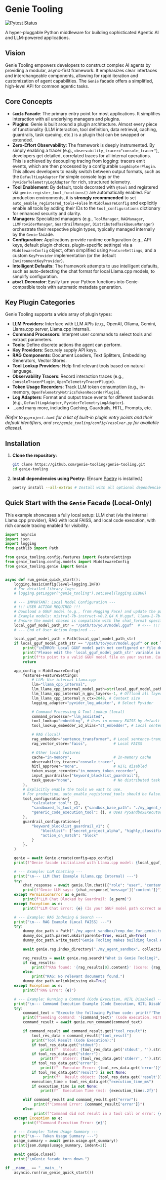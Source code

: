 # Genie Tooling

[![Pytest Status](https://github.com/genie-tooling/genie-tooling/actions/workflows/python_ci.yml/badge.svg)](https://github.com/genie-tooling/genie-tooling/actions/workflows/python_ci.yml)

A hyper-pluggable Python middleware for building sophisticated Agentic AI and LLM-powered applications.

## Vision

Genie Tooling empowers developers to construct complex AI agents by providing a modular, async-first framework. It emphasizes clear interfaces and interchangeable components, allowing for rapid iteration and customization of agent capabilities. The `Genie` facade offers a simplified, high-level API for common agentic tasks.

## Core Concepts

*   **`Genie` Facade**: The primary entry point for most applications. It simplifies interaction with all underlying managers and plugins.
*   **Plugins**: Genie is built around a plugin architecture. Almost every piece of functionality (LLM interaction, tool definition, data retrieval, caching, guardrails, task queuing, etc.) is a plugin that can be swapped or extended.
*   **Zero-Effort Observability**: The framework is deeply instrumented. By simply enabling a tracer (e.g., `observability_tracer="console_tracer"`), developers get detailed, correlated traces for all internal operations. This is achieved by decoupling tracing from logging: tracers emit events, which are then processed by a configurable `LogAdapterPlugin`. This allows developers to easily switch between output formats, such as the `DefaultLogAdapter` for simple console logs or the `PyviderTelemetryLogAdapter` for rich, structured telemetry.
*   **Tool Enablement**: By default, tools decorated with `@tool` and registered via `genie.register_tool_functions()` are automatically enabled. For production environments, it is **strongly recommended** to set `auto_enable_registered_tools=False` in `MiddlewareConfig` and explicitly enable all tools by adding their IDs to the `tool_configurations` dictionary for enhanced security and clarity.
*   **Managers**: Specialized managers (e.g., `ToolManager`, `RAGManager`, `LLMProviderManager`, `GuardrailManager`, `DistributedTaskQueueManager`) orchestrate their respective plugin types, typically managed internally by the `Genie` facade.
*   **Configuration**: Applications provide runtime configuration (e.g., API keys, default plugin choices, plugin-specific settings) via a `MiddlewareConfig` object, often simplified using `FeatureSettings`, and a custom `KeyProvider` implementation (or the default `EnvironmentKeyProvider`).
*   **Intelligent Defaults**: The framework attempts to use intelligent defaults, such as auto-detecting the chat format for local Llama.cpp models, to simplify configuration.
*   **`@tool` Decorator**: Easily turn your Python functions into Genie-compatible tools with automatic metadata generation.

## Key Plugin Categories

Genie Tooling supports a wide array of plugin types:

*   **LLM Providers**: Interface with LLM APIs (e.g., OpenAI, Ollama, Gemini, Llama.cpp server, Llama.cpp internal).
*   **Command Processors**: Interpret user commands to select tools and extract parameters.
*   **Tools**: Define discrete actions the agent can perform.
*   **Key Providers**: Securely supply API keys.
*   **RAG Components**: Document Loaders, Text Splitters, Embedding Generators, Vector Stores.
*   **Tool Lookup Providers**: Help find relevant tools based on natural language.
*   **Observability Tracers**: Record interaction traces (e.g., `ConsoleTracerPlugin`, `OpenTelemetryTracerPlugin`).
*   **Token Usage Recorders**: Track LLM token consumption (e.g., in-memory, `OpenTelemetryMetricsTokenRecorderPlugin`).
*   **Log Adapters**: Format and output trace events for different backends (e.g., `DefaultLogAdapter`, `PyviderTelemetryLogAdapter`).
*   ...and many more, including Caching, Guardrails, HITL, Prompts, etc.

*(Refer to `pyproject.toml` for a list of built-in plugin entry points and their default identifiers, and `src/genie_tooling/config/resolver.py` for available aliases).*

## Installation

1.  **Clone the repository:**
    ```bash
    git clone https://github.com/genie-tooling/genie-tooling.git
    cd genie-tooling
    ```

2.  **Install dependencies using Poetry:**
    (Ensure [Poetry](https://python-poetry.org/docs/#installation) is installed.)
    ```bash
    poetry install --all-extras # Install with all optional dependencies
    ```

## Quick Start with the `Genie` Facade (Local-Only)

This example showcases a fully local setup: LLM chat (via the internal Llama.cpp provider), RAG with local FAISS, and local code execution, with rich console tracing enabled for visibility.

```python
import asyncio
import json
import logging
from pathlib import Path

from genie_tooling.config.features import FeatureSettings
from genie_tooling.config.models import MiddlewareConfig
from genie_tooling.genie import Genie


async def run_genie_quick_start():
    logging.basicConfig(level=logging.INFO)
    # For detailed library logs:
    # logging.getLogger("genie_tooling").setLevel(logging.DEBUG)

    # --- IMPORTANT: Local Model Configuration ---
    # !!! USER ACTION REQUIRED !!!
    # Download a GGUF model (e.g., from Hugging Face) and update the path below.
    # Example models: mistral-7b-instruct-v0.2.Q4_K_M.gguf, llama-2-7b-chat.Q4_K_M.gguf
    # Ensure the model chosen is compatible with the chat_format specified.
    local_gguf_model_path_str = "/path/to/your/model.gguf"  # <--- !!! CHANGE THIS PATH !!!
    # --- End of User Action Required ---

    local_gguf_model_path = Path(local_gguf_model_path_str)
    if local_gguf_model_path_str == "/path/to/your/model.gguf" or not local_gguf_model_path.exists():
        print("\nERROR: Local GGUF model path not configured or file does not exist.")
        print("Please edit the 'local_gguf_model_path_str' variable in this script")
        print(f"to point to a valid GGUF model file on your system. Current path: '{local_gguf_model_path_str}'")
        return

    app_config = MiddlewareConfig(
        features=FeatureSettings(
            # LLM: Use internal Llama.cpp
            llm="llama_cpp_internal",
            llm_llama_cpp_internal_model_path=str(local_gguf_model_path.resolve()),
            llm_llama_cpp_internal_n_gpu_layers=-1, # Offload all layers to GPU if available, 0 for CPU
            llm_llama_cpp_internal_n_ctx=2048, # Context size
            logging_adapter="pyvider_log_adapter", # Select Pyvider

            # Command Processing & Tool Lookup (local)
            command_processor="llm_assisted",
            tool_lookup="embedding", # Uses in-memory FAISS by default if no Chroma path specified
            tool_lookup_embedder_id_alias="st_embedder", # Local sentence-transformer

            # RAG (local)
            rag_embedder="sentence_transformer", # Local sentence-transformer
            rag_vector_store="faiss",            # Local FAISS

            # Other local features
            cache="in-memory",                   # In-memory cache
            observability_tracer="console_tracer",
            hitl_approver="none",                # HITL disabled
            token_usage_recorder="in_memory_token_recorder",
            input_guardrails=["keyword_blocklist_guardrail"],
            task_queue="none",                   # No distributed task queue
        ),
        # Explicitly enable the tools we want to use.
        # For production, auto_enable_registered_tools should be False.
        tool_configurations={
            "calculator_tool": {},
            "sandboxed_fs_tool_v1": {"sandbox_base_path": "./my_agent_sandbox"},
            "generic_code_execution_tool": {}, # Uses PySandboxExecutorStub by default (local, insecure)
        },
        guardrail_configurations={
            "keyword_blocklist_guardrail_v1": {
                "blocklist": ["secret_project_alpha", "highly_classified_info"],
                "action_on_match": "block"
            }
        },
    )

    genie = await Genie.create(config=app_config)
    print(f"Genie facade initialized with Llama.cpp model: {local_gguf_model_path.name}")

    # --- Example: LLM Chatting ---
    print("\n--- LLM Chat Example (Llama.cpp Internal) ---")
    try:
        chat_response = await genie.llm.chat([{"role": "user", "content": "Hello, Genie! Tell me a short story about a friendly local AI."}])
        print(f"Genie LLM says: {chat_response['message']['content']}")
    except PermissionError as e_perm:
        print(f"LLM Chat Blocked by Guardrail: {e_perm}")
    except Exception as e:
        print(f"LLM Chat Error: {e} (Is your GGUF model path correct and model compatible?)")

    # --- Example: RAG Indexing & Search ---
    print("\n--- RAG Example (Local FAISS) ---")
    try:
        dummy_doc_path = Path("./my_agent_sandbox/temp_doc_for_genie.txt")
        dummy_doc_path.parent.mkdir(parents=True, exist_ok=True)
        dummy_doc_path.write_text("Genie Tooling makes building local AI agents easier and more flexible.")

        await genie.rag.index_directory("./my_agent_sandbox", collection_name="my_local_docs_collection")

        rag_results = await genie.rag.search("What is Genie Tooling?", collection_name="my_local_docs_collection")
        if rag_results:
            print(f"RAG found: '{rag_results[0].content}' (Score: {rag_results[0].score:.2f})")
        else:
            print("RAG: No relevant documents found.")
        dummy_doc_path.unlink(missing_ok=True)
    except Exception as e:
        print(f"RAG Error: {e}")

    # --- Example: Running a Command (Code Execution, HITL Disabled) ---
    print("\n--- Command Execution Example (Code Execution, HITL Disabled) ---")
    try:
        command_text = "Execute the following Python code: print(f'The sum of 7 and 8 is {{7 + 8}}')"
        print(f"Sending command: '{command_text}' (Code execution, HITL disabled)")
        command_result = await genie.run_command(command_text)

        if command_result and command_result.get("tool_result"):
            tool_res_data = command_result["tool_result"]
            print("Tool Result (Code Execution):")
            if tool_res_data.get("stdout"):
                print(f"  Stdout: {tool_res_data.get('stdout', '').strip()}")
            if tool_res_data.get("stderr"):
                print(f"  Stderr: {tool_res_data.get('stderr', '').strip()}")
            if tool_res_data.get("error"):
                print(f"  Executor Error: {tool_res_data.get('error')}")
            if tool_res_data.get("result") is not None:
                 print(f"  Result object: {tool_res_data.get('result')}")
            execution_time = tool_res_data.get("execution_time_ms")
            if execution_time is not None:
                print(f"  Execution Time (ms): {execution_time:.2f}")

        elif command_result and command_result.get("error"):
             print(f"Command Error: {command_result['error']}")
        else:
             print(f"Command did not result in a tool call or error: {command_result}")
    except Exception as e:
        print(f"Command Execution Error: {e}")

    # --- Example: Token Usage Summary ---
    print("\n--- Token Usage Summary ---")
    usage_summary = await genie.usage.get_summary()
    print(json.dumps(usage_summary, indent=2))

    await genie.close()
    print("\nGenie facade torn down.")

if __name__ == "__main__":
    asyncio.run(run_genie_quick_start())
```
